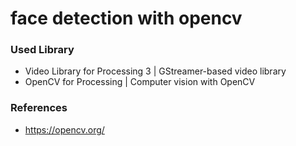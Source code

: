 # face detection with opencv

### Used Library
- Video Library for Processing 3 | GStreamer-based video library
- OpenCV for Processing | Computer vision with OpenCV

### References
- https://opencv.org/
